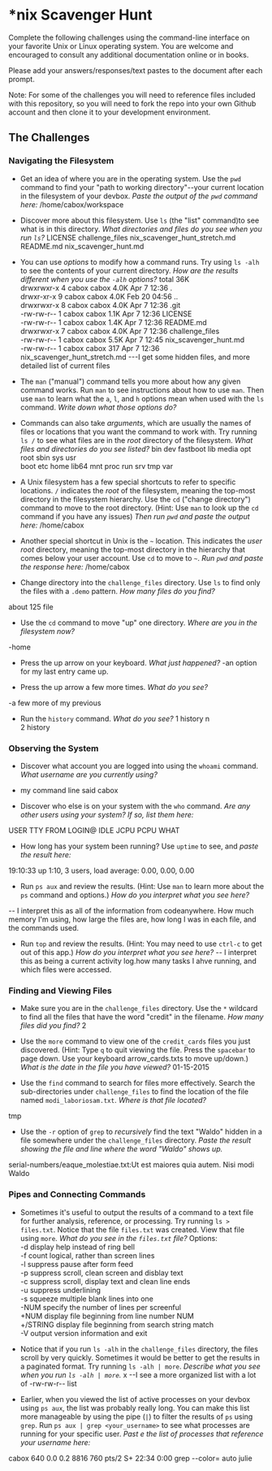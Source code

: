 # *nix Scavenger Hunt

Complete the following challenges using the command-line interface on your favorite
Unix or Linux operating system. You are welcome and encouraged to consult any
additional documentation online or in books.

Please add your answers/responses/text pastes to the document after each prompt.

Note: For some of the challenges you will need to reference files included with
this repository, so you will need to fork the repo into your own Github account
and then clone it to your development environment.

## The Challenges

### Navigating the Filesystem

* Get an idea of where you are in the operating system. Use the `pwd` command to find your "path to working directory"--your current location in the filesystem of your devbox. *Paste the output of the `pwd` command here:*
/home/cabox/workspace

* Discover more about this filesystem. Use `ls` (the "list" command)to see what is in this directory. *What directories and files do you see when you run `ls`?*
LICENSE    challenge_files        nix_scavenger_hunt_stretch.md                   
README.md  nix_scavenger_hunt.md   


* You can use *options* to modify how a command runs. Try using `ls -alh` to see the contents of your current directory. *How are the results different when you use the `-alh` options?*
total 36K                                                                         
drwxrwxr-x 4 cabox cabox 4.0K Apr  7 12:36 .                                      
drwxr-xr-x 9 cabox cabox 4.0K Feb 20 04:56 ..                                     
drwxrwxr-x 8 cabox cabox 4.0K Apr  7 12:36 .git                                   
-rw-rw-r-- 1 cabox cabox 1.1K Apr  7 12:36 LICENSE                                
-rw-rw-r-- 1 cabox cabox 1.4K Apr  7 12:36 README.md                              
drwxrwxr-x 7 cabox cabox 4.0K Apr  7 12:36 challenge_files                        
-rw-rw-r-- 1 cabox cabox 5.5K Apr  7 12:45 nix_scavenger_hunt.md                  
-rw-rw-r-- 1 cabox cabox  317 Apr  7 12:36 nix_scavenger_hunt_stretch.md 
---I get some hidden files, and more detailed list of current files

* The `man` ("manual") command tells you more about how any given command works. Run `man` to see instructions about how to use `man`. Then use `man` to learn what the `a`, `l`, and `h` options mean when used with the `ls` command. *Write down what those options do?*



* Commands can also take *arguments*, which are usually the names of files or locations that you want the command to work with. Try running `ls /` to see what files are in the *root* directory of the filesystem. *What files and directories do you see listed?*
bin   dev  fastboot  lib    media  opt   root  sbin  sys  usr                     
boot  etc  home      lib64  mnt    proc  run   srv   tmp  var


* A Unix filesystem has a few special shortcuts to refer to specific locations. `/` indicates the *root* of the filesystem, meaning the top-most directory in the filesystem hierarchy. Use the `cd` ("change directory") command to move to the root directory. (Hint: Use `man` to look up the `cd` command if you have any issues) *Then run `pwd` and paste the output here:*
/home/cabox    


* Another special shortcut in Unix is the `~` location. This indicates the *user root* directory, meaning the top-most directory in the hierarchy that comes below your user account. Use `cd` to move to `~`. *Run `pwd` and paste the response here:*
/home/cabox  

* Change directory into the `challenge_files` directory. Use `ls` to find only the files with a `.demo` pattern. *How many files do you find?*

about 125 file

* Use the `cd` command to move "up" one directory. *Where are you in the filesystem now?*

-home

* Press the up arrow on your keyboard. *What just happened?*
-an option for my last entry came up.


* Press the up arrow a few more times. *What do you see?*

-a few more of my previous

* Run the `history` command. *What do you see?*
 1  history n                                                               
    2  history 
### Observing the System

* Discover what account you are logged into using the `whoami` command. *What username are you currently using?*
- my command line said cabox 


* Discover who else is on your system with the `who` command. *Are any other users using your system? If so, list them here:*

USER     TTY      FROM             LOGIN@   IDLE   JCPU   PCPU WHAT 

* How long has your system been running? Use `uptime` to see, and *paste the result here:*

19:10:33 up  1:10,  3 users,  load average: 0.00, 0.00, 0.00

* Run `ps aux` and review the results. (Hint: Use `man` to learn more about the `ps` command and options.) *How do you interpret what you see here?*

-- I interpret this as all of the information from codeanywhere. How much memory I'm using, how large the files are, how long I was in each file, and the commands used.

* Run `top` and review the results. (Hint: You may need to use `ctrl-c` to get out of this app.) *How do you interpret what you see here?*
-- I interpret this as being a current activity log.how many tasks I ahve running, and which files were accessed.
### Finding and Viewing Files

* Make sure you are in the `challenge_files` directory. Use the `*` wildcard to find all the files that have the word "credit" in the filename. *How many files did you find?*
2


* Use the `more` command to view one of the `credit_cards` files you just discovered. (Hint: Type `q` to quit viewing the file. Press the `spacebar` to page down. Use your keyboard arrow_cards.txts to move up/down.) *What is the date in the file you have viewed?*
01-15-2015


* Use the `find` command to search for files more effectively. Search the sub-directories under `challenge_files` to find the location of the file named `modi_laboriosam.txt`. *Where is that file located?*

tmp



* Use the `-r` option of `grep` to *recursively* find the text "Waldo" hidden in a file somewhere under the `challenge_files` directory. *Paste the result showing the file and line where the word "Waldo" shows up.*

serial-numbers/eaque_molestiae.txt:Ut est maiores quia autem. Nisi modi Waldo

### Pipes and Connecting Commands

* Sometimes it's useful to output the results of a command to a text file for further analysis, reference, or processing. Try running `ls > files.txt`. Notice that the file `files.txt` was created. View that file using `more`. *What do you see in the `files.txt` file?*
Options:                                                                      
  -d        display help instead of ring bell                                 
  -f        count logical, rather than screen lines                           
  -l        suppress pause after form feed                                    
  -p        suppress scroll, clean screen and disblay text                    
  -c        suppress scroll, display text and clean line ends                 
  -u        suppress underlining                                              
  -s        squeeze multiple blank lines into one                             
  -NUM      specify the number of lines per screenful                         
  +NUM      display file beginning from line number NUM                       
  +/STRING  display file beginning from search string match                   
  -V        output version information and exit 


* Notice that if you run `ls -alh` in the `challenge_files` directory, the files scroll by very quickly. Sometimes it would be better to get the results in a paginated format. Try running `ls -alh | more`. *Describe what you see when you run `ls -alh | more`.*
x
--I see a more organized list with a lot of -rw-rw-r-- list


* Earlier, when you viewed the list of active processes on your devbox using `ps aux`, the list was probably really long. You can make this list more manageable by using the pipe (`|`) to filter the results of `ps` using `grep`. Run `ps aux | grep <your_username>` to see what processes are running for your specific user. *Past e the list of processes that reference your username here:*

cabox      640  0.0  0.2   8816   760 pts/2    S+   22:34   0:00 grep --color=
auto julie 